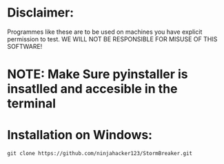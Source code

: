 # Disclaimer: 
Programmes like these are to be used on machines you have explicit permission to test. WE WILL NOT BE RESPONSIBLE FOR MISUSE OF THIS SOFTWARE!

# NOTE: Make Sure pyinstaller is insatlled and accesible in the terminal

# Installation on Windows:
`git clone https://github.com/ninjahacker123/StormBreaker.git`
